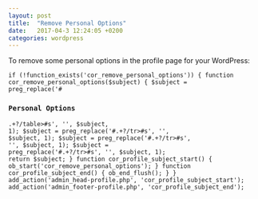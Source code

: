 ```yaml
---
layout: post
title:  "Remove Personal Options"
date:   2017-04-3 12:24:05 +0200
categories: wordpress
---
```


To remove some personal options in the profile page for your WordPress:

<code>if (!function_exists('cor_remove_personal_options')) {
        function cor_remove_personal_options($subject) {
        $subject = preg_replace('#<h3>Personal Options</h3>.+?/table>#s', '', $subject, 1);
        $subject = preg_replace('#<label for="aim">.+?/tr>#s', '', $subject, 1);
        $subject = preg_replace('#<label for="yim">.+?/tr>#s', '', $subject, 1);
        $subject = preg_replace('#<label for="jabber">.+?/tr>#s', '', $subject, 1);
        return $subject;
    }
    function cor_profile_subject_start() {
        ob_start('cor_remove_personal_options');
    }
    function cor_profile_subject_end() {
        ob_end_flush();
    }
}
add_action('admin_head-profile.php', 'cor_profile_subject_start');
add_action('admin_footer-profile.php', 'cor_profile_subject_end');
